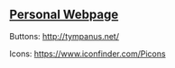 ## [Personal Webpage](annekao.me)

Buttons: http://tympanus.net/

Icons: https://www.iconfinder.com/Picons
